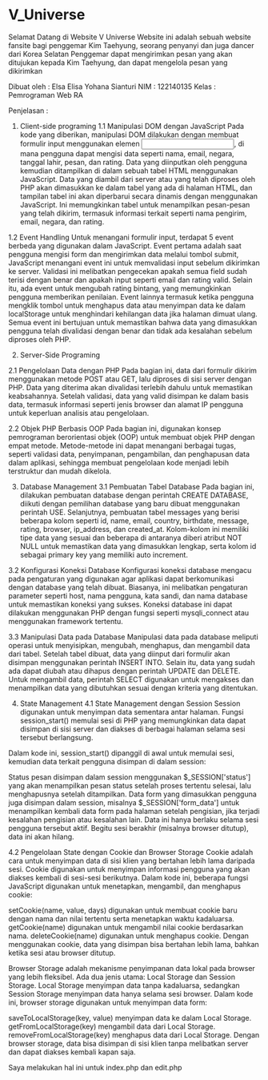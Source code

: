 # V_Universe
 
Selamat Datang di Website V Universe
Website ini adalah sebuah website fansite bagi penggemar Kim Taehyung, seorang penyanyi dan juga dancer dari Korea Selatan
Penggemar dapat mengirimkan pesan yang akan ditujukan kepada Kim Taehyung, dan dapat mengelola pesan yang dikirimkan

Dibuat oleh : Elsa Elisa Yohana  Sianturi
NIM : 122140135
Kelas : Pemrograman Web RA


Penjelasan : 
1. Client-side programing 
1.1 Manipulasi DOM dengan JavaScript
Pada kode yang diberikan, manipulasi DOM dilakukan dengan membuat formulir input menggunakan elemen <input>, di mana pengguna dapat mengisi data seperti nama, email, negara, tanggal lahir, pesan, dan rating. Data yang diinputkan oleh pengguna kemudian ditampilkan di dalam sebuah tabel HTML menggunakan JavaScript. Data yang diambil dari server atau yang telah diproses oleh PHP akan dimasukkan ke dalam tabel yang ada di halaman HTML, dan tampilan tabel ini akan diperbarui secara dinamis dengan menggunakan JavaScript. Ini memungkinkan tabel untuk menampilkan pesan-pesan yang telah dikirim, termasuk informasi terkait seperti nama pengirim, email, negara, dan rating.

1.2 Event Handling
Untuk menangani formulir input, terdapat 5 event berbeda yang digunakan dalam JavaScript. Event pertama adalah saat pengguna mengisi form dan mengirimkan data melalui tombol submit, JavaScript menangani event ini untuk memvalidasi input sebelum dikirimkan ke server. Validasi ini melibatkan pengecekan apakah semua field sudah terisi dengan benar dan apakah input seperti email dan rating valid. Selain itu, ada event untuk mengubah rating bintang, yang memungkinkan pengguna memberikan penilaian. Event lainnya termasuk ketika pengguna mengklik tombol untuk menghapus data atau menyimpan data ke dalam localStorage untuk menghindari kehilangan data jika halaman dimuat ulang. Semua event ini bertujuan untuk memastikan bahwa data yang dimasukkan pengguna telah divalidasi dengan benar dan tidak ada kesalahan sebelum diproses oleh PHP.

2. Server-Side Programing 

2.1 Pengelolaan Data dengan PHP
Pada bagian ini, data dari formulir dikirim menggunakan metode POST atau GET, lalu diproses di sisi server dengan PHP. Data yang diterima akan divalidasi terlebih dahulu untuk memastikan keabsahannya. Setelah validasi, data yang valid disimpan ke dalam basis data, termasuk informasi seperti jenis browser dan alamat IP pengguna untuk keperluan analisis atau pengelolaan.

2.2 Objek PHP Berbasis OOP
Pada bagian ini, digunakan konsep pemrograman berorientasi objek (OOP) untuk membuat objek PHP dengan empat metode. Metode-metode ini dapat menangani berbagai tugas, seperti validasi data, penyimpanan, pengambilan, dan penghapusan data dalam aplikasi, sehingga membuat pengelolaan kode menjadi lebih terstruktur dan mudah dikelola.

3. Database Management
3.1 Pembuatan Tabel Database
Pada bagian ini, dilakukan pembuatan database dengan perintah CREATE DATABASE, diikuti dengan pemilihan database yang baru dibuat menggunakan perintah USE. Selanjutnya, pembuatan tabel messages yang berisi beberapa kolom seperti id, name, email, country, birthdate, message, rating, browser, ip_address, dan created_at. Kolom-kolom ini memiliki tipe data yang sesuai dan beberapa di antaranya diberi atribut NOT NULL untuk memastikan data yang dimasukkan lengkap, serta kolom id sebagai primary key yang memiliki auto increment.

3.2 Konfigurasi Koneksi Database
Konfigurasi koneksi database mengacu pada pengaturan yang digunakan agar aplikasi dapat berkomunikasi dengan database yang telah dibuat. Biasanya, ini melibatkan pengaturan parameter seperti host, nama pengguna, kata sandi, dan nama database untuk memastikan koneksi yang sukses. Koneksi database ini dapat dilakukan menggunakan PHP dengan fungsi seperti mysqli_connect atau menggunakan framework tertentu.

3.3 Manipulasi Data pada Database
Manipulasi data pada database meliputi operasi untuk menyisipkan, mengubah, menghapus, dan mengambil data dari tabel. Setelah tabel dibuat, data yang diinput dari formulir akan disimpan menggunakan perintah INSERT INTO. Selain itu, data yang sudah ada dapat diubah atau dihapus dengan perintah UPDATE dan DELETE. Untuk mengambil data, perintah SELECT digunakan untuk mengakses dan menampilkan data yang dibutuhkan sesuai dengan kriteria yang ditentukan.

4. State Management 
4.1 State Management dengan Session
Session digunakan untuk menyimpan data sementara antar halaman. Fungsi session_start() memulai sesi di PHP yang memungkinkan data dapat disimpan di sisi server dan diakses di berbagai halaman selama sesi tersebut berlangsung.

Dalam kode ini, session_start() dipanggil di awal untuk memulai sesi, kemudian data terkait pengguna disimpan di dalam session:

Status pesan disimpan dalam session menggunakan $_SESSION['status'] yang akan menampilkan pesan status setelah proses tertentu selesai, lalu menghapusnya setelah ditampilkan.
Data form yang dimasukkan pengguna juga disimpan dalam session, misalnya $_SESSION['form_data'] untuk menampilkan kembali data form pada halaman setelah pengisian, jika terjadi kesalahan pengisian atau kesalahan lain.
Data ini hanya berlaku selama sesi pengguna tersebut aktif. Begitu sesi berakhir (misalnya browser ditutup), data ini akan hilang.

4.2 Pengelolaan State dengan Cookie dan Browser Storage
Cookie adalah cara untuk menyimpan data di sisi klien yang bertahan lebih lama daripada sesi. Cookie digunakan untuk menyimpan informasi pengguna yang akan diakses kembali di sesi-sesi berikutnya. Dalam kode ini, beberapa fungsi JavaScript digunakan untuk menetapkan, mengambil, dan menghapus cookie:

setCookie(name, value, days) digunakan untuk membuat cookie baru dengan nama dan nilai tertentu serta menetapkan waktu kadaluarsa.
getCookie(name) digunakan untuk mengambil nilai cookie berdasarkan nama.
deleteCookie(name) digunakan untuk menghapus cookie.
Dengan menggunakan cookie, data yang disimpan bisa bertahan lebih lama, bahkan ketika sesi atau browser ditutup.

Browser Storage adalah mekanisme penyimpanan data lokal pada browser yang lebih fleksibel. Ada dua jenis utama: Local Storage dan Session Storage. Local Storage menyimpan data tanpa kadaluarsa, sedangkan Session Storage menyimpan data hanya selama sesi browser. Dalam kode ini, browser storage digunakan untuk menyimpan data form:

saveToLocalStorage(key, value) menyimpan data ke dalam Local Storage.
getFromLocalStorage(key) mengambil data dari Local Storage.
removeFromLocalStorage(key) menghapus data dari Local Storage.
Dengan browser storage, data bisa disimpan di sisi klien tanpa melibatkan server dan dapat diakses kembali kapan saja.

Saya melakukan hal ini untuk index.php dan edit.php
